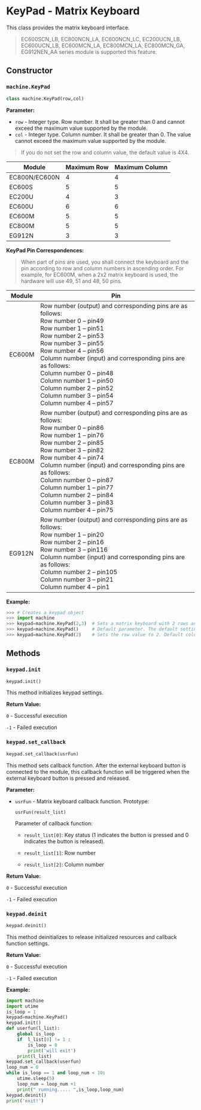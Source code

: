 # KeyPad - Matrix Keyboard

This class provides the matrix keyboard interface.

> EC600SCN_LB, EC800NCN_LA, EC600NCN_LC, EC200UCN_LB, EC600UCN_LB, EC600MCN_LA, EC800MCN_LA, EC800MCN_GA, EG912NEN_AA series module is supported this feature.
>

## Constructor

### `machine.KeyPad`

```python
class machine.KeyPad(row,col)
```

**Parameter:**

- `row` - Integer type. Row number. It shall be greater than 0 and cannot exceed the maximum value supported by the module.
- `col` - Integer type. Column number. It shall be greater than 0. The value cannot exceed the maximum value supported by the module.

> If you do not set the row and column value, the default value is 4X4.

| Module        | Maximum Row | Maximum Column |
| ------------- | ----------- | -------------- |
| EC800N/EC600N | 4           | 4              |
| EC600S        | 5           | 5              |
| EC200U        | 4           | 3              |
| EC600U        | 6           | 6              |
| EC600M        | 5           | 5              |
| EC800M        | 5           | 5              |
| EG912N        | 3           | 3              |

**KeyPad Pin Correspondences:**

> When part of pins are used, you shall connect the keyboard and the pin according to row and column numbers in ascending order. For example, for EC600M, when a 2x2 matrix keyboard is used, the hardware will use 49, 51 and 48, 50 pins.  

| Module | Pin                                                          |
| ------ | ------------------------------------------------------------ |
| EC600M | Row number (output) and corresponding pins are as follows:<br/>Row number 0 – pin49<br/>Row number 1 – pin51<br/>Row number 2 – pin53<br/>Row number 3 – pin55<br/>Row number 4 – pin56<br/>Column number (input) and corresponding pins are as follows:<br/>Column number 0 – pin48<br/>Column number 1 – pin50<br/>Column number 2 – pin52<br/>Column number 3 – pin54<br />Column number 4 – pin57 |
| EC800M | Row number (output) and corresponding pins are as follows: <br/>Row number 0 – pin86<br/>Row number 1 – pin76<br/>Row number 2 – pin85<br/>Row number 3 – pin82<br/>Row number 4 – pin74<br/>Column number (input) and corresponding pins are as follows: <br/>Column number 0 – pin87<br/>Column number 1 – pin77<br/>Column number 2 – pin84<br/>Column number 3 – pin83<br/>Column number 4 – pin75 |
| EG912N | Row number (output) and corresponding pins are as follows: <br/>Row number 1 – pin20<br/>Row number 2 – pin16<br/>Row number 3 – pin116<br/>Column number (input) and corresponding pins are as follows:<br/>Column number 2 – pin105<br/>Column number 3 – pin21<br/>Column number 4 – pin1 |

**Example:**

```python
>>> # Creates a keypad object
>>> import machine
>>> keypad=machine.KeyPad(2,3)  # Sets a matrix keyboard with 2 rows and 3 columes
>>> keypad=machine.KeyPad()     # Default parameter. The default setting is a matrix keyboard with 4 rows and 4 columns
>>> keypad=machine.KeyPad(2)    # Sets the row value to 2. Default column Value. The default column value is 4. A matrix keyboard with 2 rows and 4 columes is initialized. 
```

## Methods

### `keypad.init`

```python
keypad.init()
```

This method initializes keypad settings.

**Return Value:**

`0` - Successful execution

`-1` - Failed execution

### `keypad.set_callback`

```python
keypad.set_callback(usrFun)
```

This method sets callback function. After the external keyboard button is connected to the module, this callback function will be triggered when the external keyboard button is pressed and released.

**Parameter:**

- `usrFun` - Matrix keyboard callback function. Prototype:

  ```
  usrFun(result_list)
  ```

  Parameter of callback function:

  - `result_list[0]`: Key status (1 indicates the button is pressed and 0 indicates the button is released).

  - `result_list[1]`: Row number 

  - `result_list[2]`: Column number

**Return Value:**

`0` - Successful execution

`-1` - Failed execution

### `keypad.deinit`

```python
keypad.deinit()
```

This method deinitializes to release initialized resources and callback function settings. 

**Return Value:**

`0` - Successful execution

`-1` - Failed execution

**Example:**

```python
import machine
import utime
is_loop = 1
keypad=machine.KeyPad()  
keypad.init()
def userfun(l_list):
    global is_loop 
    if  l_list[0] != 1 :
        is_loop = 0
        print('will exit')
    print(l_list)
keypad.set_callback(userfun)
loop_num = 0
while is_loop == 1 and loop_num < 10:
    utime.sleep(5)
    loop_num = loop_num +1
    print(" running..... ",is_loop,loop_num)
keypad.deinit()
print('exit!')
```
